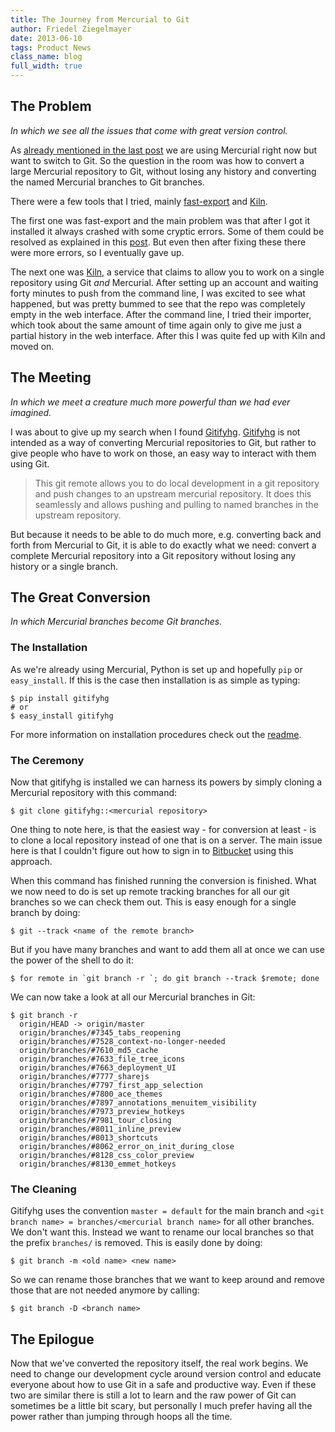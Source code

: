 ```yaml
---
title: The Journey from Mercurial to Git
author: Friedel Ziegelmayer
date: 2013-06-10
tags: Product News
class_name: blog
full_width: true
---
```



## The Problem
*In which we see all the issues that come with great version control.*

As [already mentioned in the last post](/blog/2013/06/moving-from-mercurial-to-git/) we are using Mercurial right now but want to switch to Git. So the question in the room was how to convert a large Mercurial repository to Git, without losing any history and converting the named Mercurial branches to Git branches.

There were a few tools that I tried, mainly [fast-export] and [Kiln].

The first one was fast-export and the main problem was that after I got it installed it always crashed with some cryptic errors. Some of them could be resolved as explained in this [post](http://www.mehdi-khalili.com/migrating-from-mercurial-to-git). But even then after fixing these there were more errors, so I eventually gave up.

The next one was [Kiln], a service that claims to allow you to work on a single repository using Git *and* Mercurial. After setting up an account and waiting forty minutes to push from the command line, I was excited to see what happened, but was pretty bummed to see that the repo was completely empty in the web interface. After the command line, I tried their importer, which took about the same amount of time again only to give me just a partial history in the web interface. After this I was quite fed up with Kiln and moved on.


## The Meeting

*In which we meet a creature much more powerful than we had ever imagined.*

I was about to give up my search when I found [Gitifyhg]. [Gitifyhg] is not intended as a way of converting Mercurial repositories to Git, but rather to give people who have to work on those, an easy way
to interact with them using Git.

> This git remote allows you to do local development in a git repository and push changes to an upstream mercurial repository. It does this seamlessly and allows pushing and pulling to named branches in the upstream repository.

But because it needs to be able to do much more, e.g. converting back and forth from Mercurial to Git, it is able to do exactly what we need: convert a complete Mercurial repository into a Git repository without losing any history or a single branch.


## The Great Conversion

*In which Mercurial branches become Git branches.*

### The Installation

As we're already using Mercurial, Python is set up and hopefully `pip` or `easy_install`. If this is the case then installation is as simple as typing:

    $ pip install gitifyhg
    # or
    $ easy_install gitifyhg

For more information on installation procedures check out the [readme](https://github.com/buchuki/gitifyhg#install).


### The Ceremony

Now that gitifyhg is installed we can harness its powers by simply cloning a Mercurial repository with this command:

    $ git clone gitifyhg::<mercurial repository>

One thing to note here, is that the easiest way - for conversion at least - is to clone a local repository instead of one that is on a server. The main issue here is that I couldn't figure out how to sign in to [Bitbucket] using this approach.

When this command has finished running the conversion is finished. What we now need to do is set up remote tracking branches for all our git branches so we can check them out. This is easy enough for a single branch by doing:

    $ git --track <name of the remote branch>

But if you have many branches and want to add them all at once we can use the power of the shell to do it:

    $ for remote in `git branch -r `; do git branch --track $remote; done

We can now take a look at all our Mercurial branches in Git:

    $ git branch -r
      origin/HEAD -> origin/master
      origin/branches/#7345_tabs_reopening
      origin/branches/#7528_context-no-longer-needed
      origin/branches/#7610_md5_cache
      origin/branches/#7633_file_tree_icons
      origin/branches/#7663_deployment_UI
      origin/branches/#7777_sharejs
      origin/branches/#7797_first_app_selection
      origin/branches/#7800_ace_themes
      origin/branches/#7897_annotations_menuitem_visibility
      origin/branches/#7973_preview_hotkeys
      origin/branches/#7981_tour_closing
      origin/branches/#8011_inline_preview
      origin/branches/#8013_shortcuts
      origin/branches/#8062_error_on_init_during_close
      origin/branches/#8128_css_color_preview
      origin/branches/#8130_emmet_hotkeys


### The Cleaning

Gitifyhg uses the convention `master = default` for the main branch and `<git branch name> = branches/<mercurial branch name>` for all other branches. We don't want this. Instead we want to rename our local branches so that the prefix `branches/` is removed. This is easily done by doing:

    $ git branch -m <old name> <new name>

So we can rename those branches that we want to keep around and remove those that are not needed anymore by calling:

    $ git branch -D <branch name>


## The Epilogue

Now that we've converted the repository itself, the real work begins. We need to change our development cycle around version control and educate everyone about how to use Git in a safe and productive way. Even if these two are similar there is still a lot to learn and the raw power of Git can sometimes be a little bit scary, but personally I much prefer having all the power rather than jumping through hoops all the time.

[fast-export]: https://github.com/frej/fast-export
[Kiln]: http://www.fogcreek.com/kiln/
[Hg-Git]: http://hg-git.github.io/
[gitifyhg]: https://github.com/buchuki/gitifyhg
[Bitbucket]: https://bitbucket.org/
